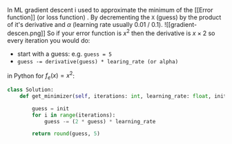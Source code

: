 In ML gradient descent i used to approximate the minimum of the [[Error function]] (or loss function) . By decrementing the `X` (guess) by the product of it's derivative and $\alpha$ (learning rate usually 0.01 / 0.1). 
![[gradient-descen.png]]
So if your error function is $x^2$ then the derivative is $x \times 2$ so every iteration you would do:
- start with a guess: e.g. `guess = 5`
- `guess -= derivative(guess) * learing_rate (or alpha)`

in Python for $f_e(x) = x^2$:

```python
class Solution:
    def get_minimizer(self, iterations: int, learning_rate: float, init: int) -> float:

        guess = init
        for i in range(iterations):
            guess -= (2 * guess) * learning_rate

        return round(guess, 5)
```